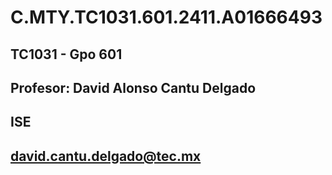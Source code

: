# C.MTY.TC1031.601.2411.A01666493
## TC1031 - Gpo 601
## Profesor: David Alonso Cantu Delgado 
## ISE
## david.cantu.delgado@tec.mx